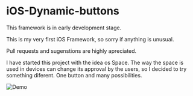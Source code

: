 # iOS-Dynamic-buttons

This framework is in early development stage.

This is my very first iOS Framework, so sorry if anything is unusual.

Pull requests and sugenstions are highly apreciated.


I have started this project with the idea os Space. The way the space is used in devices can change its approval by the users, so I decided to try something diferent. One button and many possibilities.

![Demo](https://cloud.githubusercontent.com/assets/7843637/11602858/cce45d6e-9ac4-11e5-97cd-6d1c24d61515.gif)
